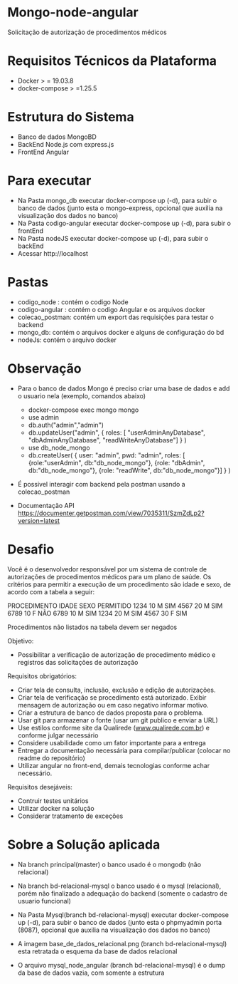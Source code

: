 
# Mongo-node-angular 
Solicitação de autorização de procedimentos médicos

# Requisitos Técnicos da Plataforma

* Docker > = 19.03.8
* docker-compose > =1.25.5

# Estrutura do Sistema

* Banco de dados MongoBD 
* BackEnd Node.js com express.js
* FrontEnd Angular

# Para executar 

* Na Pasta mongo_db executar docker-compose up (-d), para subir o banco de dados (junto esta o mongo-express, opcional que  auxilia na visualização dos dados no banco)
* Na Pasta codigo-angular executar docker-compose up (-d), para subir o frontEnd
* Na Pasta nodeJS executar docker-compose up (-d), para subir o backEnd
* Acessar http://localhost

# Pastas 

* codigo_node : contém o codigo Node
* codigo-angular : contém o codigo Angular e os arquivos docker
* colecao_postman: contém um export das requisições para testar o backend
* mongo_db: contém o arquivos docker e alguns de configuração do bd
* nodeJs: contém o arquivo docker

# Observação 

* Para  o banco de dados Mongo é preciso criar uma base de dados e add o usuario nela (exemplo, comandos abaixo) 
    * docker-compose exec mongo mongo
    * use admin
    * db.auth("admin","admin")
    * db.updateUser("admin",
        {
        roles: [ "userAdminAnyDatabase",
                "dbAdminAnyDatabase",
                "readWriteAnyDatabase"]
        }
        )
    * use db_node_mongo
    * db.createUser(
        {
        user: "admin",
        pwd: "admin",
        roles: [ {role:"userAdmin", db:"db_node_mongo"},
                {role: "dbAdmin", db:"db_node_mongo"},
                {role: "readWrite", db:"db_node_mongo"}]
        }
        )

* É possivel interagir com backend pela postman usando a colecao_postman
* Documentação API https://documenter.getpostman.com/view/7035311/SzmZdLp2?version=latest

# Desafio

Você é o desenvolvedor responsável por um sistema de controle de autorizações de procedimentos médicos para um plano de saúde.
Os critérios para permitir a execução de um procedimento são idade e sexo, de acordo com a tabela a seguir:

PROCEDIMENTO   IDADE	SEXO	PERMITIDO
1234              10		M		SIM
4567			      20		M		SIM
6789			      10		F		NÃO
6789			      10		M		SIM
1234			      20		M		SIM
4567			      30		F		SIM

Procedimentos não listados na tabela devem ser negados

Objetivo: 
- Possibilitar a verificação de autorização de procedimento médico e registros das solicitações de autorização


Requisitos obrigatórios:
- Criar tela de consulta, inclusão, exclusão e edição de autorizações.
- Criar tela de verificação se procedimento está autorizado. Exibir mensagem de autorização ou em caso negativo informar motivo.
- Criar a estrutura de banco de dados proposta para o problema.
- Usar git para armazenar o fonte (usar um git publico e enviar a URL)
- Use estilos conforme site da Qualirede (www.qualirede.com.br) e conforme julgar necessário
- Considere usabilidade como um fator importante para a entrega
- Entregar a documentação necessária para compilar/publicar (colocar no readme do repositório)
- Utilizar angular no front-end, demais tecnologias conforme achar necessário.

Requisitos desejáveis:
- Contruir testes unitários
- Utilizar docker na solução
- Considerar tratamento de exceções

# Sobre a Solução aplicada

* Na branch principal(master) o banco usado é o mongodb (não relacional)

* Na branch bd-relacional-mysql o banco usado é o mysql (relacional), porém não finalizado a adequação do backend (somente o cadastro de usuario funcional)

* Na Pasta Mysql(branch bd-relacional-mysql) executar docker-compose up (-d), para subir o banco de dados (junto esta o phpmyadmin porta (8087), opcional que  auxilia na visualização dos dados no banco)

* A imagem base_de_dados_relacional.png (branch bd-relacional-mysql) esta retratada o esquema da base de dados relacional

* O arquivo mysql_node_angular (branch bd-relacional-mysql) é o dump da base de dados vazia, com somente a estrutura


